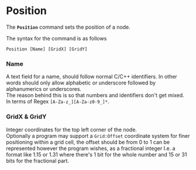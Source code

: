 # Position

The **`Position`** command sets the position of a node.  

The syntax for the command is as follows
```
Position [Name] [GridX] [GridY]
```

### **Name**

A text field for a name, should follow normal C/C++ identifiers. In other words should only allow alphabetic or underscore followed by alphanumerics or underscores.  
The reason behind this is so that numbers and identifiers don't get mixed.  
In terms of Regex `[A-Za-z_][A-Za-z0-9_]*`.

### **GridX** & **GridY**

Integer coordinates for the top left corner of the node.  
Optionally a program may support a `Grid:Offset` coordinate system for finer positioning within a grid cell, the offset should be from 0 to 1 can be represented however the program wishes, as a fractional integer I.e. a format like 1.15 or 1.31 where there's 1 bit for the whole number and 15 or 31 bits for the fractional part.